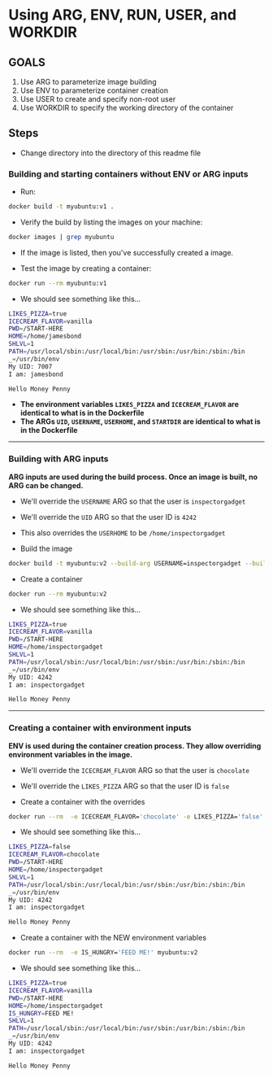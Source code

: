 # Using ARG, ENV, RUN, USER, and WORKDIR

## GOALS

1. Use ARG to parameterize image building
2. Use ENV to parameterize container creation
3. Use USER to create and specify non-root user
4. Use WORKDIR to specify the working directory of the container

## Steps

- Change directory into the directory of this readme file

### Building and starting containers without ENV or ARG inputs

- Run:

```bash
docker build -t myubuntu:v1 .
```

- Verify the build by listing the images on your machine:

```bash
docker images | grep myubuntu
```

- If the image is listed, then you've successfully created a image.

- Test the image by creating a container:

```bash
docker run --rm myubuntu:v1
```

- We should see something like this...

```bash
LIKES_PIZZA=true
ICECREAM_FLAVOR=vanilla
PWD=/START-HERE
HOME=/home/jamesbond
SHLVL=1
PATH=/usr/local/sbin:/usr/local/bin:/usr/sbin:/usr/bin:/sbin:/bin
_=/usr/bin/env
My UID: 7007
I am: jamesbond

Hello Money Penny
```

- **The environment variables `LIKES_PIZZA` and `ICECREAM_FLAVOR` are identical to what is in the Dockerfile**
- **The ARGs `UID`, `USERNAME`, `USERHOME`, and `STARTDIR` are identical to what is in the Dockerfile**

***

### Building with ARG inputs

**ARG inputs are used during the build process. Once an image is built, no ARG can be changed.**

- We'll override the `USERNAME` ARG so that the user is `inspectorgadget`
- We'll override the `UID` ARG so that the user ID is `4242`
- This also overrides the `USERHOME` to be `/home/inspectorgadget`

- Build the image

```bash
docker build -t myubuntu:v2 --build-arg USERNAME=inspectorgadget --build-arg UID=4242 .
```

- Create a container

```bash
docker run --rm myubuntu:v2
```

- We should see something like this...

```bash
LIKES_PIZZA=true
ICECREAM_FLAVOR=vanilla
PWD=/START-HERE
HOME=/home/inspectorgadget
SHLVL=1
PATH=/usr/local/sbin:/usr/local/bin:/usr/sbin:/usr/bin:/sbin:/bin
_=/usr/bin/env
My UID: 4242
I am: inspectorgadget

Hello Money Penny
```

***

### Creating a container with environment inputs

**ENV is used during the container creation process. They allow overriding environment variables in the image.**

- We'll override the `ICECREAM_FLAVOR` ARG so that the user is `chocolate`
- We'll override the `LIKES_PIZZA` ARG so that the user ID is `false`

- Create a container with the overrides

```bash
docker run --rm  -e ICECREAM_FLAVOR='chocolate' -e LIKES_PIZZA='false' myubuntu:v2
```

- We should see something like this...

```bash
LIKES_PIZZA=false
ICECREAM_FLAVOR=chocolate
PWD=/START-HERE
HOME=/home/inspectorgadget
SHLVL=1
PATH=/usr/local/sbin:/usr/local/bin:/usr/sbin:/usr/bin:/sbin:/bin
_=/usr/bin/env
My UID: 4242
I am: inspectorgadget

Hello Money Penny
```

- Create a container with the NEW environment variables

```bash
docker run --rm  -e IS_HUNGRY='FEED ME!' myubuntu:v2
```

- We should see something like this...

```bash
LIKES_PIZZA=true
ICECREAM_FLAVOR=vanilla
PWD=/START-HERE
HOME=/home/inspectorgadget
IS_HUNGRY=FEED ME!
SHLVL=1
PATH=/usr/local/sbin:/usr/local/bin:/usr/sbin:/usr/bin:/sbin:/bin
_=/usr/bin/env
My UID: 4242
I am: inspectorgadget

Hello Money Penny
```
